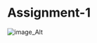 # Assignment-1
![image_Alt](https://github.com/fathmakhatunmim/Assignment-1/commit/2adda0c1bc5efe7c801f0c83396f89e04e57fd6e)
